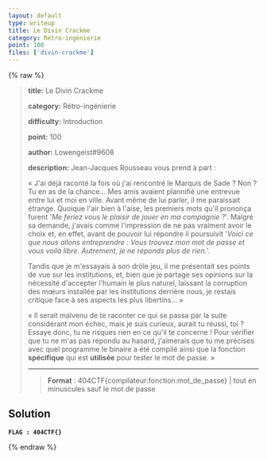```yaml
---
layout: default
type: writeup
title: Le Divin Crackme
category: Rétro-ingénierie
point: 100
files: ['divin-crackme']
---
```


{% raw %}
> **title:** Le Divin Crackme
>
> **category:** Rétro-ingénierie
>
> **difficulty:** Introduction
>
> **point:** 100
>
> **author:** Lowengeist#9608
>
> **description:**
> Jean-Jacques Rousseau vous prend à part :
> 
> « J'ai déjà raconté la fois où j'ai rencontré le Marquis de Sade ? Non ? Tu en as de la chance... Mes amis avaient plannifié une entrevue entre lui et moi en ville. Avant même de lui parler, il me paraissait étrange. Quoique l'air bien à l'aise, les premiers mots qu'il prononça furent '_Me feriez vous le plaisir de jouer en ma compagnie ?_'. Malgré sa demande, j'avais comme l'impression de ne pas vraiment avoir le choix et, en effet, avant de pouvoir lui répondre il poursuivit '_Voici ce que nous allons entreprendre : Vous trouvez mon mot de passe et vous voilà libre. Autrement, je ne réponds plus de rien._'. 
> 
> Tandis que je m'essayais à son drôle jeu, il me présentait ses points de vue sur les institutions, et, bien que je partage ses opinions sur la nécessité d'accepter l'humain le plus naturel, laissant la corruption des mœurs installée par les institutions derrière nous, je restais critique face à ses aspects les plus libertins... »
> 
> « Il serait malvenu de te raconter ce qui se passa par la suite considérant mon échec, mais je suis curieux, aurait tu réussi, toi ? Essaye donc, tu ne risques rien en ce qu'il te concerne ! Pour vérifier que tu ne m'as pas répondu au hasard, j'aimerais que tu me précises avec quel programme le binaire a été compilé ainsi que la fonction **spécifique** qui est **utilisée** pour tester le mot de passe. »
> 
> ***  
> 
> > **Format** : 404CTF{compilateur:fonction:mot_de_passe}   | tout en minuscules sauf le mot de passe

## Solution


**`FLAG : 404CTF{}`**

{% endraw %}
